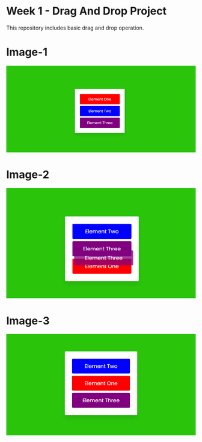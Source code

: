 # Week 1 - Drag And Drop Project
This repository includes basic drag and drop operation.

# Image-1
![home!](images/image-1.PNG)

# Image-2
![home!](images/image-2.PNG)

# Image-3
![home!](images/image-3.PNG)
